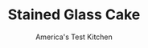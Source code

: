 ---
layout: ../../layouts/MarkdownPostLayout.astro
title: Stained Glass Cake
author: America's Test Kitchen
pubDate: 2023-03-15
description: "A 1950s advertisement for Jell-O made Stained Glass Cake famous. Also known as Crown Jewel Cake or Broken Glass Cake, this easy, child-friendly icebox cake looks just as pretty today as it did then."
image_url: https://res.cloudinary.com/hksqkdlah/image/upload/ar_1:1,c_fill,dpr_2.0,f_auto,fl_lossy.progressive.strip_profile,g_faces:auto,q_auto:low,w_344/7535_sfs-brokenglasscake037-alt-319850
tags: ["Desserts or Baked Goods","Cakes","Great American Cakes"]
calories: 4376
protein: 4
carbohydrates: 51
fats: 
fiber: 
ingredients: ["3/4 cup (5¼ ounces), sugar","12 , graham crackers, crushed to fine crumbs (about 1 1/2 cups)","5 tablespoons, unsalted butter, melted and cooled slightly","3 , (3-ounce) boxes Jell-O (2 red, such as Strawberry, and 1 blue, such as Berry Blue)","4 1/2 cups, boiling water","3/4 cup, pineapple juice","1 envelope, unflavored gelatin","2 cups, heavy cream","1 teaspoon, vanilla extract","1/8 teaspoon, salt"]
serves: 10
time: "1 hour, plus 8 hours chilling"
instructions: ["For the Crust: Adjust oven rack to middle position and heat oven to 325 degrees. Stir cracker crumbs, 1/4 cup sugar, and butter in bowl until crumbs resemble wet sand. Press into bottom of 9-inch springform pan and bake until hedges are golden brown, 12 to 15 minutes. Cool on wire rack.","For the Filling: In 3 separate large bowls, whisk each box Jell-O with 1 1/2 cups boiling water until dissolved. Pour into 3 loaf pans or pie plates and refrigerate until set, about 4 hours. Once Jell-O has solidified, cut into 1/2-inch cubes and keep chilled. Combine 1/4 cup pineapple juice and unflavored gelatin in bowl. Microwave, stirring occasionally, until gelatin is dissolved, 1 to 3 minutes. Slowly whisk in remaining pineapple juice. With electric stand mixer set on medium-high speed, whip cream, vanilla, salt, and remaining sugar until stiff peaks form, about 3 minutes. reduce speed to low and slowly add juice mixture until combined. Gently fold Jell-O cubes into cream mixture. Scrape into prepared pan and refrigerate until set, at least 4 hours or up to 2 days. Serve."]
nutrition: ["86 mg Potassium","92 mg Phosphorus","49 mg Calcium","12 mg Magnesium","230 mg Sodium","24 g Fat","6 g Monounsaturated","1 g Polyunsaturated","2 mg Vitamin C","80 mg Cholesterol","14 g Saturated","9 µg Folic acid","8 µg Folate (food)","43 g Sugars","3 µg Vitamin K","152 g Water","51 g Carbs","24 µg Folate equivalent (total)","4 g Protein","244 µg Vitamin A","437 kcal Energy","14 g Sugars, added","4376 calories"]
notes: ""
---